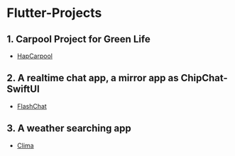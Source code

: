 # Flutter-Projects

## 1. Carpool Project for Green Life
  * [HapCarpool](https://github.com/wentao3970/HapCarpool-Flutter)

## 2. A realtime chat app, a mirror app as ChipChat-SwiftUI
  * [FlashChat](https://github.com/wentao3970/flash-chat-flutter)

## 3. A weather searching app
  * [Clima](https://github.com/wentao3970/clima-flutter)
